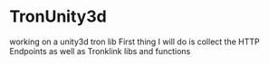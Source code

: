 # TronUnity3d
working on a unity3d tron lib
First thing I will do is collect the HTTP Endpoints as well as Tronklink libs and functions
